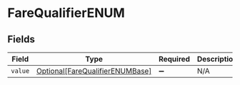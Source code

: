 # FareQualifierENUM


## Fields

| Field                                                                           | Type                                                                            | Required                                                                        | Description                                                                     |
| ------------------------------------------------------------------------------- | ------------------------------------------------------------------------------- | ------------------------------------------------------------------------------- | ------------------------------------------------------------------------------- |
| `value`                                                                         | [Optional[FareQualifierENUMBase]](../../models/shared/farequalifierenumbase.md) | :heavy_minus_sign:                                                              | N/A                                                                             |